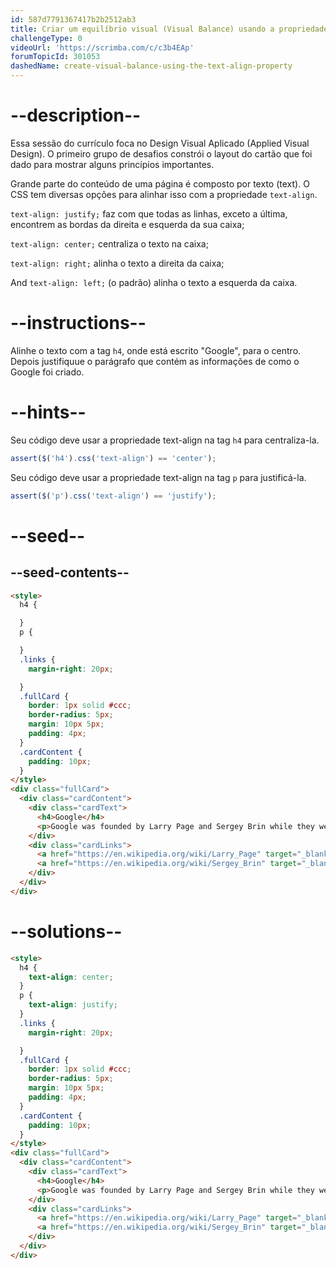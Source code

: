 ```yaml
---
id: 587d7791367417b2b2512ab3
title: Criar um equilíbrio visual (Visual Balance) usando a propriedade 'text-align'
challengeType: 0
videoUrl: 'https://scrimba.com/c/c3b4EAp'
forumTopicId: 301053
dashedName: create-visual-balance-using-the-text-align-property
---
```


# --description--

Essa sessão do currículo foca no Design Visual Aplicado (Applied Visual Design). O primeiro grupo de desafios constrói o layout do cartão que foi dado para mostrar alguns princípios importantes.

Grande parte do conteúdo de uma página é composto por texto (text). O CSS tem diversas opções para alinhar isso com a propriedade `text-align`.

`text-align: justify;` faz com que todas as linhas, exceto a última, encontrem as bordas da direita e esquerda da sua caixa;

`text-align: center;` centraliza o texto na caixa;

`text-align: right;` alinha o texto a direita da caixa;

And `text-align: left;` (o padrão) alinha o texto a esquerda da caixa.

# --instructions--

Alinhe o texto com a tag `h4`, onde está escrito "Google", para o centro. Depois justifiquue o parágrafo que contém as informações de como o Google foi criado.

# --hints--

Seu código deve usar a propriedade text-align na tag `h4` para centraliza-la.

```js
assert($('h4').css('text-align') == 'center');
```

Seu código deve usar a propriedade text-align na tag `p` para justificá-la.

```js
assert($('p').css('text-align') == 'justify');
```

# --seed--

## --seed-contents--

```html
<style>
  h4 {

  }
  p {

  }
  .links {
    margin-right: 20px;

  }
  .fullCard {
    border: 1px solid #ccc;
    border-radius: 5px;
    margin: 10px 5px;
    padding: 4px;
  }
  .cardContent {
    padding: 10px;
  }
</style>
<div class="fullCard">
  <div class="cardContent">
    <div class="cardText">
      <h4>Google</h4>
      <p>Google was founded by Larry Page and Sergey Brin while they were Ph.D. students at Stanford University.</p>
    </div>
    <div class="cardLinks">
      <a href="https://en.wikipedia.org/wiki/Larry_Page" target="_blank" class="links">Larry Page</a>
      <a href="https://en.wikipedia.org/wiki/Sergey_Brin" target="_blank" class="links">Sergey Brin</a>
    </div>
  </div>
</div>
```

# --solutions--

```html
<style>
  h4 {
    text-align: center;
  }
  p {
    text-align: justify;
  }
  .links {
    margin-right: 20px;

  }
  .fullCard {
    border: 1px solid #ccc;
    border-radius: 5px;
    margin: 10px 5px;
    padding: 4px;
  }
  .cardContent {
    padding: 10px;
  }
</style>
<div class="fullCard">
  <div class="cardContent">
    <div class="cardText">
      <h4>Google</h4>
      <p>Google was founded by Larry Page and Sergey Brin while they were Ph.D. students at Stanford University.</p>
    </div>
    <div class="cardLinks">
      <a href="https://en.wikipedia.org/wiki/Larry_Page" target="_blank" class="links">Larry Page</a>
      <a href="https://en.wikipedia.org/wiki/Sergey_Brin" target="_blank" class="links">Sergey Brin</a>
    </div>
  </div>
</div>
```
